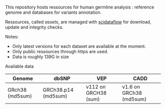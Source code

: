 This repository hosts  ressources for human germline analysis : reference genome and databases for variants annotation.

Ressources, called *assets*, are managed with [scidataflow](https://github.com/vsbuffalo/scidataflow) for download, update and integrity checks.

Notes:
- Only latest versions for each dataset are available at the moment. 
- Only public ressources through https are used.
- Data is roughly 139G in size

Available data

| Genome          | dbSNP               | VEP                  | CADD                    |
|-----------------|---------------------|----------------------|-------------------------|
| GRch38 (md5sum) | GRCh38.p14 (md5sum) | v112 on GRCH38 (sum) | v1.6 on GRCh38 (md5sum) |
